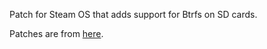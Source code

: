 Patch for Steam OS that adds support for Btrfs on SD cards.

Patches are from [here](https://gitlab.com/popsulfr/steamos-btrfs).

